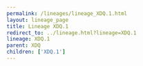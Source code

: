 ```yaml
---
permalink: /lineages/lineage_XDQ.1.html
layout: lineage_page
title: Lineage XDQ.1
redirect_to: ../lineage.html?lineage=XDQ.1
lineage: XDQ.1
parent: XDQ
children: ['XDQ.1']
---
```

